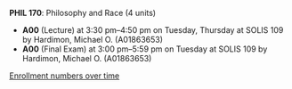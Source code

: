**PHIL 170**: Philosophy and Race (4 units)

- **A00** (Lecture) at 3:30 pm–4:50 pm on Tuesday, Thursday at SOLIS 109 by Hardimon, Michael O. (A01863653)
- **A00** (Final Exam) at 3:00 pm–5:59 pm on Tuesday at SOLIS 109 by Hardimon, Michael O. (A01863653)

[Enrollment numbers over time](./PHIL170.tsv)

